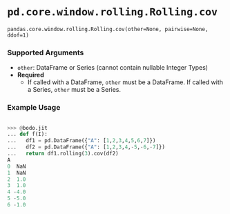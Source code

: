# `pd.core.window.rolling.Rolling.cov`

`pandas.core.window.rolling.Rolling.cov(other=None, pairwise=None, ddof=1)`

### Supported Arguments

- `other`: DataFrame or Series (cannot contain nullable Integer Types)
- **Required**
  - If called with a DataFrame, `other` must be a DataFrame. If called with a Series, `other` must be a Series.

### Example Usage

```py

>>> @bodo.jit
... def f(I):
...   df1 = pd.DataFrame({"A": [1,2,3,4,5,6,7]})
...   df2 = pd.DataFrame({"A": [1,2,3,4,-5,-6,-7]})
...   return df1.rolling(3).cov(df2)
A
0  NaN
1  NaN
2  1.0
3  1.0
4 -4.0
5 -5.0
6 -1.0
```
